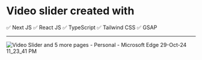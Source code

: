 # Video slider created with

✅ Next JS
✅ React JS
✅ TypeScript
✅ Tailwind CSS
✅ GSAP

<hr/>

![Video Slider and 5 more pages - Personal - Microsoft​ Edge 29-Oct-24 11_23_41 PM](https://github.com/user-attachments/assets/b9a04b13-9bac-4e73-a0fe-ef3d393fd526)
